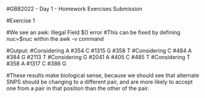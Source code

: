  #GBB2022 - Day 1 - Homework Exercises Submission
 
 #Exercise 1
 
 #We see an awk: Illegal Field $() error
 #This can be fixed by defining nuc=$nuc within the awk -v command
 
 #Output:
 #Considering A
 #354 C
 #1315 G
 #358 T
 #Considering C
 #484 A
 #384 G
 #2113 T
 #Considering G
 #2041 A
 #405 C
 #485 T
 #Considering T
 #358 A
 #1317 C
 #386 G

 #These results make biological sense, because we should see that alternate SNPS should be changing to a different pair, and are more likely to accept one from a pair in that position than the other of the pair.
 
 
